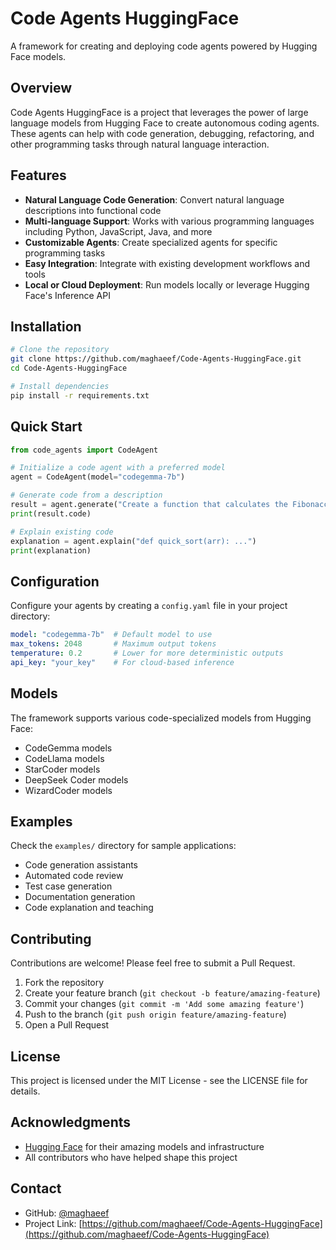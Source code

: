 # Code Agents HuggingFace

A framework for creating and deploying code agents powered by Hugging Face models.

## Overview

Code Agents HuggingFace is a project that leverages the power of large language models from Hugging Face to create autonomous coding agents. These agents can help with code generation, debugging, refactoring, and other programming tasks through natural language interaction.

## Features

- **Natural Language Code Generation**: Convert natural language descriptions into functional code
- **Multi-language Support**: Works with various programming languages including Python, JavaScript, Java, and more
- **Customizable Agents**: Create specialized agents for specific programming tasks
- **Easy Integration**: Integrate with existing development workflows and tools
- **Local or Cloud Deployment**: Run models locally or leverage Hugging Face's Inference API

## Installation

```bash
# Clone the repository
git clone https://github.com/maghaeef/Code-Agents-HuggingFace.git
cd Code-Agents-HuggingFace

# Install dependencies
pip install -r requirements.txt
```

## Quick Start

```python
from code_agents import CodeAgent

# Initialize a code agent with a preferred model
agent = CodeAgent(model="codegemma-7b")

# Generate code from a description
result = agent.generate("Create a function that calculates the Fibonacci sequence up to n terms")
print(result.code)

# Explain existing code
explanation = agent.explain("def quick_sort(arr): ...")
print(explanation)
```

## Configuration

Configure your agents by creating a `config.yaml` file in your project directory:

```yaml
model: "codegemma-7b"  # Default model to use
max_tokens: 2048       # Maximum output tokens
temperature: 0.2       # Lower for more deterministic outputs
api_key: "your_key"    # For cloud-based inference
```

## Models

The framework supports various code-specialized models from Hugging Face:

- CodeGemma models
- CodeLlama models
- StarCoder models
- DeepSeek Coder models
- WizardCoder models

## Examples

Check the `examples/` directory for sample applications:

- Code generation assistants
- Automated code review
- Test case generation
- Documentation generation
- Code explanation and teaching

## Contributing

Contributions are welcome! Please feel free to submit a Pull Request.

1. Fork the repository
2. Create your feature branch (`git checkout -b feature/amazing-feature`)
3. Commit your changes (`git commit -m 'Add some amazing feature'`)
4. Push to the branch (`git push origin feature/amazing-feature`)
5. Open a Pull Request

## License

This project is licensed under the MIT License - see the LICENSE file for details.

## Acknowledgments

- [Hugging Face](https://huggingface.co/) for their amazing models and infrastructure
- All contributors who have helped shape this project

## Contact

- GitHub: [@maghaeef](https://github.com/maghaeef)
- Project Link: [https://github.com/maghaeef/Code-Agents-HuggingFace](https://github.com/maghaeef/Code-Agents-HuggingFace)